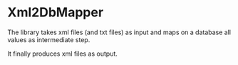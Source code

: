 # Xml2DbMapper

The library takes xml files (and txt files) as input and maps on a database all values as intermediate step.

It finally produces xml files as output.
